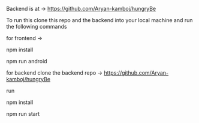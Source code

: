 Backend is at -> https://github.com/Aryan-kamboj/hungryBe

To run this clone this repo and the backend into your local machine and run the following commands

for frontend ->

npm install

npm run android

for backend clone the backend repo -> https://github.com/Aryan-kamboj/hungryBe

run 

npm install 

npm run start

